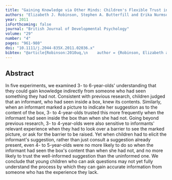 ```yaml
--- 
title: "Gaining Knowledge via Other Minds: Children's Flexible Trust in Others as Sources of Information"
authors: "Elizabeth J. Robinson, Stephen A. Butterfill and Erika Nurmsoo"
year: 2011
isForthcoming: false
journal: "British Journal of Developmental Psychology"
volume: "29"
number: "4"
pages: "961-980"
doi: "10.1111/j.2044-835X.2011.02036.x"
bibtex: "@article{Robinson:2010uq,\n    author = {Robinson, Elizabeth and Stephen Butterfill and Erika Nurmsoo},\n    date-added = {2010-11-12 18:20:39 +0000},\n    journal = {British Journal of Developmental Psychology},\n    title = {Gaining Knowledge via Other Minds: Children's Flexible Trust in Others as Sources of Information},\n    year = {forthcoming 2010}\n}\n\n"
---
```



## Abstract

In five experiments, we examined 3- to 6-year-olds' understanding that they could gain knowledge indirectly from someone who had seen something they had not. Consistent with previous research, children judged that an informant, who had seen inside a box, knew its contents. Similarly, when an informant marked a picture to indicate her suggestion as to the content of the box, 3- to 4-year-olds trusted this more frequently when the informant had seen inside the box than when she had not. Going beyond previous research, 3- to 4-year-olds were also sensitive to informants' relevant experience when they had to look over a barrier to see the marked picture, or ask for the barrier to be raised. Yet when children had to elicit the informant's suggestion, rather than just consult a suggestion already present, even 4- to 5-year-olds were no more likely to do so when the informant had seen the box's content than when she had not, and no more likely to trust the well-informed suggestion than the uninformed one. We conclude that young children who can ask questions may not yet fully understand the process by which they can gain accurate information from someone who has the experience they lack.


